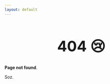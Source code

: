 ```yaml
---
layout: default
---
```


<h1 style="font-size: 3rem; text-align: center;">404 😢</h1>

**Page not found**.

Soz.
